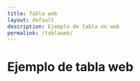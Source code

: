 ```yaml
---
title: Tabla web
layout: default
description: Ejemplo de tabla en web
permalink: /tablaweb/
---
```


# Ejemplo de tabla web
